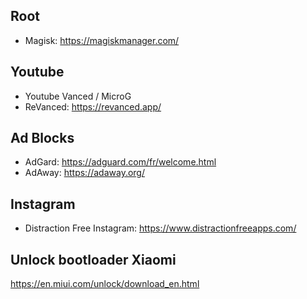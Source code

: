 
## Root

- Magisk: https://magiskmanager.com/

## Youtube

- Youtube Vanced / MicroG
- ReVanced: https://revanced.app/

## Ad Blocks

- AdGard: https://adguard.com/fr/welcome.html
- AdAway: https://adaway.org/

## Instagram

- Distraction Free Instagram: https://www.distractionfreeapps.com/


## Unlock bootloader Xiaomi

https://en.miui.com/unlock/download_en.html

